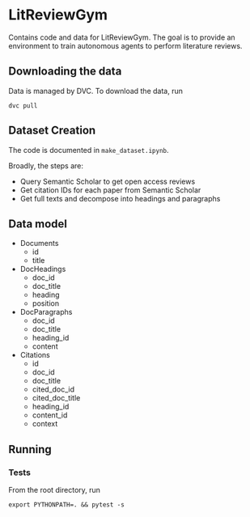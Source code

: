 # LitReviewGym

Contains code and data for LitReviewGym. The goal is to provide an environment to train autonomous agents to perform literature reviews.

## Downloading the data

Data is managed by DVC. To download the data, run

`dvc pull`

## Dataset Creation

The code is documented in `make_dataset.ipynb`.

Broadly, the steps are:
- Query Semantic Scholar to get open access reviews
- Get citation IDs for each paper from Semantic Scholar
- Get full texts and decompose into headings and paragraphs

## Data model

- Documents
	- id
	- title
- DocHeadings
	- doc_id
	- doc_title
	- heading
	- position
- DocParagraphs
	- doc_id
	- doc_title
	- heading_id
	- content
- Citations
    - id
	- doc_id
	- doc_title
	- cited_doc_id
	- cited_doc_title
	- heading_id
	- content_id
	- context

## Running

### Tests

From the root directory, run

`export PYTHONPATH=. && pytest -s`